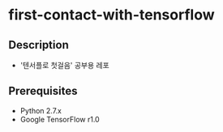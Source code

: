 # first-contact-with-tensorflow
## Description
* '텐서플로 첫걸음' 공부용 레포

## Prerequisites
* Python 2.7.x
* Google TensorFlow r1.0